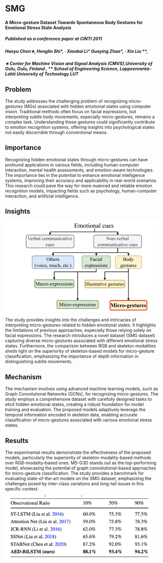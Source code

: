 # SMG
#### A Micro-gesture Dataset Towards Spontaneous Body Gestures for Emotional Stress State Analysis
##### Published as a conference paper at CINTI 2011
##### Haoyu Chen∗, Henglin Shi*,  · Xiaobai Li* Guoying Zhao*, · Xin Liu **,
##### ∗  Center for Machine Vision and Signal Analysis (CMVS),University of Oulu, Oulu, Finland  , ** School of Engineering Science, Lappeenranta-Lahti University of Technology LUT


  


## Problem

The study addresses the challenging problem of recognizing micro-gestures (MGs) associated with hidden emotional states using computer vision. Traditional methods often focus on facial expressions, but interpreting subtle body movements, especially micro-gestures, remains a complex task. Understanding these gestures could significantly contribute to emotion recognition systems, offering insights into psychological states not easily discernible through conventional means.


## Importance

Recognizing hidden emotional states through micro-gestures can have profound applications in various fields, including human-computer interaction, mental health assessments, and emotion-aware technologies. The importance lies in the potential to enhance emotional intelligence systems, improving their accuracy and applicability in real-world scenarios. This research could pave the way for more nuanced and reliable emotion recognition models, impacting fields such as psychology, human-computer interaction, and artificial intelligence.

## Insights

![](./assets/1.png)


The study provides insights into the challenges and intricacies of interpreting micro-gestures related to hidden emotional states. It highlights the limitations of previous approaches, especially those relying solely on facial expressions. The research introduces a novel dataset (SMG dataset) capturing diverse micro-gestures associated with different emotional stress states. Furthermore, the comparison between RGB and skeleton modalities sheds light on the superiority of skeleton-based models for micro-gesture classification, emphasizing the importance of depth information in distinguishing subtle movements.


## Mechanism

The mechanism involves using advanced machine learning models, such as Graph Convolutional Networks (GCNs), for recognizing micro-gestures. The study employs a comprehensive dataset with carefully designed tasks to elicit hidden emotional states, creating a robust foundation for model training and evaluation. The proposed models adaptively leverage the temporal information encoded in skeleton data, enabling accurate classification of micro-gestures associated with various emotional stress states.




## Results


The experimental results demonstrate the effectiveness of the proposed models, particularly the superiority of skeleton-modality-based methods over RGB-modality-based ones. MS-G3D stands out as the top-performing model, showcasing the potential of graph convolutional-based approaches for micro-gesture classification. The study provides a benchmark for evaluating state-of-the-art models on the SMG dataset, emphasizing the challenges posed by inter-class variations and long-tail issues in this specific context.


![](./assets/2.png)

